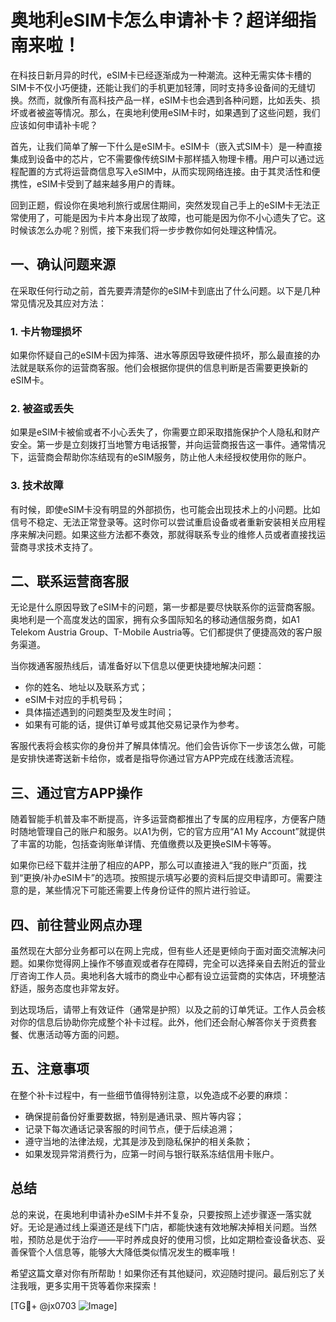 # 奥地利eSIM卡怎么申请补卡？超详细指南来啦！

在科技日新月异的时代，eSIM卡已经逐渐成为一种潮流。这种无需实体卡槽的SIM卡不仅小巧便捷，还能让我们的手机更加轻薄，同时支持多设备间的无缝切换。然而，就像所有高科技产品一样，eSIM卡也会遇到各种问题，比如丢失、损坏或者被盗等情况。那么，在奥地利使用eSIM卡时，如果遇到了这些问题，我们应该如何申请补卡呢？

首先，让我们简单了解一下什么是eSIM卡。eSIM卡（嵌入式SIM卡）是一种直接集成到设备中的芯片，它不需要像传统SIM卡那样插入物理卡槽。用户可以通过远程配置的方式将运营商信息写入eSIM中，从而实现网络连接。由于其灵活性和便携性，eSIM卡受到了越来越多用户的青睐。

回到正题，假设你在奥地利旅行或居住期间，突然发现自己手上的eSIM卡无法正常使用了，可能是因为卡片本身出现了故障，也可能是因为你不小心遗失了它。这时候该怎么办呢？别慌，接下来我们将一步步教你如何处理这种情况。

## 一、确认问题来源

在采取任何行动之前，首先要弄清楚你的eSIM卡到底出了什么问题。以下是几种常见情况及其应对方法：

### 1. 卡片物理损坏
如果你怀疑自己的eSIM卡因为摔落、进水等原因导致硬件损坏，那么最直接的办法就是联系你的运营商客服。他们会根据你提供的信息判断是否需要更换新的eSIM卡。

### 2. 被盗或丢失
如果是eSIM卡被偷或者不小心丢失了，你需要立即采取措施保护个人隐私和财产安全。第一步是立刻拨打当地警方电话报警，并向运营商报告这一事件。通常情况下，运营商会帮助你冻结现有的eSIM服务，防止他人未经授权使用你的账户。

### 3. 技术故障
有时候，即使eSIM卡没有明显的外部损伤，也可能会出现技术上的小问题。比如信号不稳定、无法正常登录等。这时你可以尝试重启设备或者重新安装相关应用程序来解决问题。如果这些方法都不奏效，那就得联系专业的维修人员或者直接找运营商寻求技术支持了。

## 二、联系运营商客服

无论是什么原因导致了eSIM卡的问题，第一步都是要尽快联系你的运营商客服。奥地利是一个高度发达的国家，拥有众多国际知名的移动通信服务商，如A1 Telekom Austria Group、T-Mobile Austria等。它们都提供了便捷高效的客户服务渠道。

当你拨通客服热线后，请准备好以下信息以便更快捷地解决问题：
- 你的姓名、地址以及联系方式；
- eSIM卡对应的手机号码；
- 具体描述遇到的问题类型及发生时间；
- 如果有可能的话，提供订单号或其他交易记录作为参考。

客服代表将会核实你的身份并了解具体情况。他们会告诉你下一步该怎么做，可能是安排快递寄送新卡给你，或者是指导你通过官方APP完成在线激活流程。

## 三、通过官方APP操作

随着智能手机普及率不断提高，许多运营商都推出了专属的应用程序，方便客户随时随地管理自己的账户和服务。以A1为例，它的官方应用“A1 My Account”就提供了丰富的功能，包括查询账单详情、充值缴费以及更换eSIM卡等等。

如果你已经下载并注册了相应的APP，那么可以直接进入“我的账户”页面，找到“更换/补办eSIM卡”的选项。按照提示填写必要的资料后提交申请即可。需要注意的是，某些情况下可能还需要上传身份证件的照片进行验证。

## 四、前往营业网点办理

虽然现在大部分业务都可以在网上完成，但有些人还是更倾向于面对面交流解决问题。如果你觉得网上操作不够直观或者存在障碍，完全可以选择亲自去附近的营业厅咨询工作人员。奥地利各大城市的商业中心都有设立运营商的实体店，环境整洁舒适，服务态度也非常友好。

到达现场后，请带上有效证件（通常是护照）以及之前的订单凭证。工作人员会核对你的信息后协助你完成整个补卡过程。此外，他们还会耐心解答你关于资费套餐、优惠活动等方面的问题。

## 五、注意事项

在整个补卡过程中，有一些细节值得特别注意，以免造成不必要的麻烦：
- 确保提前备份好重要数据，特别是通讯录、照片等内容；
- 记录下每次通话记录客服的时间节点，便于后续追溯；
- 遵守当地的法律法规，尤其是涉及到隐私保护的相关条款；
- 如果发现异常消费行为，应第一时间与银行联系冻结信用卡账户。

## 总结

总的来说，在奥地利申请补办eSIM卡并不复杂，只要按照上述步骤逐一落实就好。无论是通过线上渠道还是线下门店，都能快速有效地解决掉相关问题。当然啦，预防总是优于治疗——平时养成良好的使用习惯，比如定期检查设备状态、妥善保管个人信息等，能够大大降低类似情况发生的概率哦！

希望这篇文章对你有所帮助！如果你还有其他疑问，欢迎随时提问。最后别忘了关注我哦，更多实用干货等着你来探索！

[TG💪+ @jx0703 ![Image](https://github.com/user-attachments/assets/dbca1d08-cadb-493c-b0ec-ad6f7a83f270)]